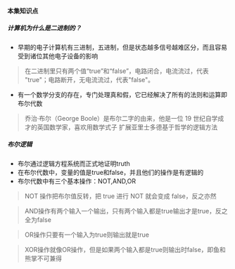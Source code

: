 #### 本集知识点
##### 计算机为什么是二进制的？
* 早期的电子计算机有三进制，五进制，但是状态越多信号越难区分，而且容易受到诸位其他电子设备的影响
> 在二进制里只有两个值“true”和“false”，电路闭合，电流流过，代表 "true"；电路断开，无电流流过，代表"false"。
* 有一个数学分支的存在，专门处理真和假，它已经解决了所有的法则和运算即布尔代数
> 乔治·布尔（George Boole）是布尔二字的由来，他是一位 19 世纪自学成才的英国数学家，喜欢用数学式子 扩展亚里士多德基于哲学的逻辑方法

##### 布尔逻辑
* 布尔通过逻辑方程系统而正式地证明truth
* 在布尔代数中，变量的值是true和false，并且他们的操作是有逻辑的
* 布尔代数中有三个基本操作：NOT,AND,OR
> NOT 操作把布尔值反转，把 true 进行 NOT 就会变成 false，反之亦然

> AND操作有两个输入一个输出，只有两个输入都是true输出才是true，反之全为false

> OR操作只要有一个输入为true则输出就是true

> XOR操作就像OR操作，但是如果两个输入都是true则输出时false，即鱼和熊掌不可兼得
